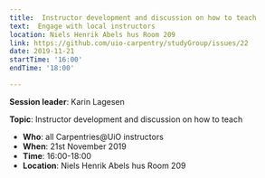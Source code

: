 ```yaml
---
title:  Instructor development and discussion on how to teach
text:  Engage with local instructors
location: Niels Henrik Abels hus Room 209
link: https://github.com/uio-carpentry/studyGroup/issues/22
date: 2019-11-21
startTime: '16:00'
endTime: '18:00'

---
```


**Session leader**: Karin Lagesen

**Topic**: Instructor development and discussion on how to teach

- **Who**: all Carpentries@UiO instructors
- **When**: 21st November 2019
- **Time**: 16:00-18:00
- **Location**:  Niels Henrik Abels hus Room 209
